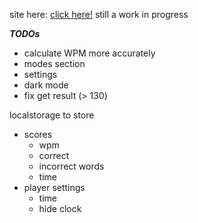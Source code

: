 site here: [click here!](https://tt-typingtest.netlify.app/)
still a work in progress

**_TODOs_**

-   calculate WPM more accurately
-   modes section
-   settings
-   dark mode
-   fix get result (> 130)

localstorage to store

-   scores
    -   wpm
    -   correct
    -   incorrect words
    -   time
-   player settings
    -   time
    -   hide clock

